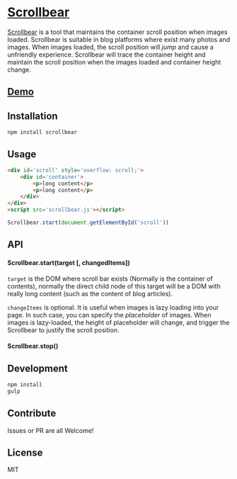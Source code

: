 # [Scrollbear](http://changbenny.github.io/scrollbear/)

[Scrollbear](http://changbenny.github.io/scrollbear/) is a tool that maintains the container scroll position when images loaded. Scrollbear is suitable in blog platforms where exist many photos and images. When images loaded, the scroll position will *jump* and cause a unfriendly experience. Scrollbear will trace the container height and maintain the scroll position when the images loaded and container height change.

## [Demo](http://changbenny.github.io/scrollbear/demo/static_img.html)

## Installation

`npm install scrollbear`

## Usage

```html
<div id='scroll' style='overflow: scroll;'>
    <div id='container'>
        <p>long content</p>
        <p>long content</p>
    </div>
</div>
<script src='scrollbear.js'></script>
```

```javascript
Scrollbear.start(document.getElementById('scroll'))
```

## API

#### Scrollbear.start(target [, changedItems])

`target` is the DOM where scroll bar exists (Normally is the container of contents), normally the direct child node of this target will be a DOM with really long content (such as the content of blog articles).

`changeItems` is optional. It is useful when images is lazy loading into your page. In such case, you can specify the *placeholder* of images. When images is lazy-loaded, the height of placeholder will change, and trigger the Scrollbear to justify the scroll position.

#### Scrollbear.stop()


## Development

```sh
npm install
gulp
```

## Contribute

Issues or PR are all Welcome!

## License

MIT
